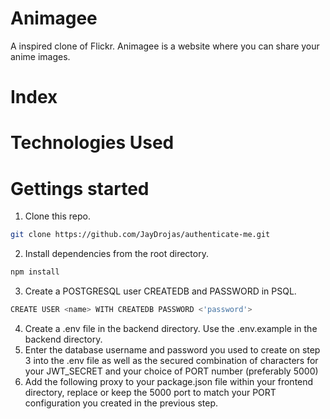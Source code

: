 # Animagee
A inspired clone of Flickr.
Animagee is a website where you can share your anime images. 

# Index

# Technologies Used

# Gettings started
1. Clone this repo.
  ```sh
  git clone https://github.com/JayDrojas/authenticate-me.git
  ```
2. Install dependencies from the root directory.
  ``` sh
  npm install
  ```
3. Create a POSTGRESQL user CREATEDB and PASSWORD in PSQL.
  ``` sh
  CREATE USER <name> WITH CREATEDB PASSWORD <'password'>
  ```
4. Create a .env file in the backend directory. Use the .env.example in the backend directory.
5. Enter the database username and password you used to create on step 3 into the .env file as well as the secured combination of characters for your JWT_SECRET and your choice of PORT number (preferably 5000)
6. Add the following proxy to your package.json file within your frontend directory, replace or keep the 5000 port to match your PORT configuration you created in the previous step.
